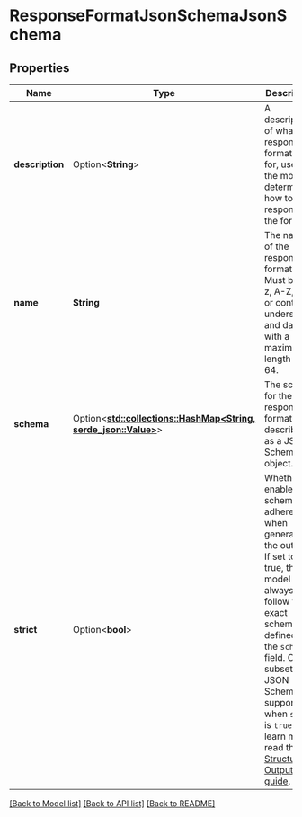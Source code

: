 # ResponseFormatJsonSchemaJsonSchema

## Properties

Name | Type | Description | Notes
------------ | ------------- | ------------- | -------------
**description** | Option<**String**> | A description of what the response format is for, used by the model to determine how to respond in the format. | [optional]
**name** | **String** | The name of the response format. Must be a-z, A-Z, 0-9, or contain underscores and dashes, with a maximum length of 64. | 
**schema** | Option<[**std::collections::HashMap<String, serde_json::Value>**](serde_json::Value.md)> | The schema for the response format, described as a JSON Schema object. | [optional]
**strict** | Option<**bool**> | Whether to enable strict schema adherence when generating the output. If set to true, the model will always follow the exact schema defined in the `schema` field. Only a subset of JSON Schema is supported when `strict` is `true`. To learn more, read the [Structured Outputs guide](/docs/guides/structured-outputs). | [optional][default to false]

[[Back to Model list]](../README.md#documentation-for-models) [[Back to API list]](../README.md#documentation-for-api-endpoints) [[Back to README]](../README.md)



